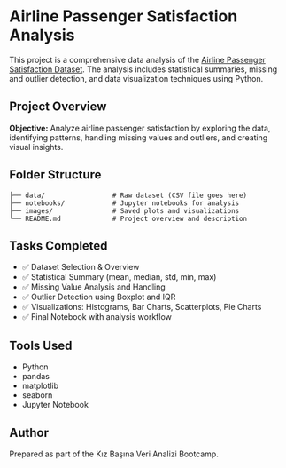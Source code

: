 # Airline Passenger Satisfaction Analysis

This project is a comprehensive data analysis of the [Airline Passenger Satisfaction Dataset](https://www.kaggle.com/datasets/teejmahal20/airline-passenger-satisfaction). The analysis includes statistical summaries, missing and outlier detection, and data visualization techniques using Python.

## Project Overview

**Objective:** Analyze airline passenger satisfaction by exploring the data, identifying patterns, handling missing values and outliers, and creating visual insights.

## Folder Structure

```
├── data/                 # Raw dataset (CSV file goes here)
├── notebooks/            # Jupyter notebooks for analysis
├── images/               # Saved plots and visualizations
└── README.md             # Project overview and description
```

## Tasks Completed

- ✅ Dataset Selection & Overview
- ✅ Statistical Summary (mean, median, std, min, max)
- ✅ Missing Value Analysis and Handling
- ✅ Outlier Detection using Boxplot and IQR
- ✅ Visualizations: Histograms, Bar Charts, Scatterplots, Pie Charts
- ✅ Final Notebook with analysis workflow

## Tools Used

- Python
- pandas
- matplotlib
- seaborn
- Jupyter Notebook

## Author

Prepared as part of the Kız Başına Veri Analizi Bootcamp.
